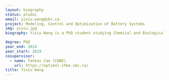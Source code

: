 ```yaml
---
layout: biography
status: alumni
email: yixiu.wang@ubc.ca
project: Modeling, Control and Optimization of Battery Systems
img: yixiu.jpg
biography: Yixiu Wang is a PhD student studying Chemical and Biological Engineering (CHBE) at UBC. He received his bachelor's degree and master's degree in Vehicle Engineering/Automotive Electronics from Tongji University in China, where he worked on life equalization strategy for series battery pack to maximum discharge energy. His current research interests include applying machine learning techniques to develop lithium-ion battery degradation models to accurately estimate and predict power and capacity loss, and optimizing power system operation incorporating battery degradation.

degree: PhD
year_end: 2024
year_start: 2019
cosupervisor: 
  - name: Yankai Cao (CHBE)
    url: https://optimal.chbe.ubc.ca/
title: Yixiu Wang
---
```

